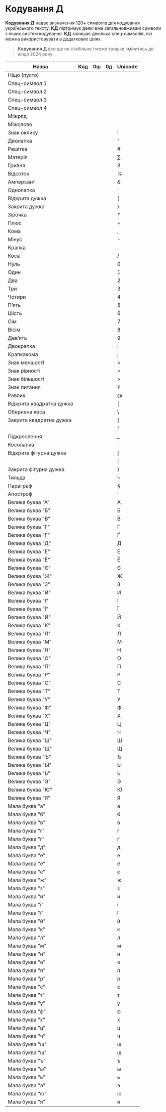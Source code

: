 # Кодування Д

**Кодування Д** надає визначення 120+ символів для кодування українського тексту. **КД** підтримує деякі вже
загальновживані символи з інших систем кодування. **КД** залишає декілька спец-символів, які можна
використовувати в додаткових цілях.

> **Кодування Д** все ще не стабільне і може трошки змінитись до кінця 2024 року.

| Назва                    | Код | 0ш | 0д | Unicode |
|--------------------------|-----|----|----|---------|
| Ніщо (пусто)             |     |    |    |         |
| Спец-символ 1            |     |    |    |         |
| Спец-символ 2            |     |    |    |         |
| Спец-символ 3            |     |    |    |         |
| Спец-символ 4            |     |    |    |         |
| Міжряд                   |     |    |    |         |
| Міжслово                 |     |    |    |         |
| Знак оклику              |     |    |    | !       |
| Дволапка                 |     |    |    | "       |
| Решітка                  |     |    |    | #       |
| Матерія                  |     |    |    | ∑       |
| Гривня                   |     |    |    | ₴       |
| Відсоток                 |     |    |    | %       |
| Амперсант                |     |    |    | &       |
| Однолапка                |     |    |    | '       |
| Відкрита дужка           |     |    |    | (       |
| Закрита дужка            |     |    |    | )       |
| Зірочка                  |     |    |    | *       |
| Плюс                     |     |    |    | +       |
| Кома                     |     |    |    | ,       |
| Мінус                    |     |    |    | -       |
| Крапка                   |     |    |    | .       |
| Коса                     |     |    |    | /       |
| Нуль                     |     |    |    | 0       |
| Один                     |     |    |    | 1       |
| Два                      |     |    |    | 2       |
| Три                      |     |    |    | 3       |
| Чотири                   |     |    |    | 4       |
| Пʼять                    |     |    |    | 5       |
| Шість                    |     |    |    | 6       |
| Сім                      |     |    |    | 7       |
| Вісім                    |     |    |    | 8       |
| Девʼять                  |     |    |    | 9       |
| Двокрапка                |     |    |    | :       |
| Крапкакома               |     |    |    | ;       |
| Знак меншості            |     |    |    | <       |
| Знак рівності            |     |    |    | =       |
| Знак більшості           |     |    |    | \>      |
| Знак питання             |     |    |    | ?       |
| Равлик                   |     |    |    | @       |
| Відкрита квадратна дужка |     |    |    | [       |
| Обернена коса            |     |    |    | \       |
| Закрита квадратна дужка  |     |    |    | ]       |
|                          |     |    |    | ^       |
| Підкреслення             |     |    |    | _       |
| Косолапка                |     |    |    | `       |
| Відкрита фігурна дужка   |     |    |    | {       |
|                          |     |    |    | \|      |
| Закрита фігурна дужка    |     |    |    | }       |
| Тильда                   |     |    |    | ~       |
| Параграф                 |     |    |    | §       |
| Апостроф                 |     |    |    | ʼ       |
| Велика буква "А"         |     |    |    | А       |
| Велика буква "Б"         |     |    |    | Б       |
| Велика буква "В"         |     |    |    | В       |
| Велика буква "Г"         |     |    |    | Г       |
| Велика буква "Ґ"         |     |    |    | Ґ       |
| Велика буква "Д"         |     |    |    | Д       |
| Велика буква "Е"         |     |    |    | Е       |
| Велика буква "Ё"         |     |    |    | Ё       |
| Велика буква "Є"         |     |    |    | Є       |
| Велика буква "Ж"         |     |    |    | Ж       |
| Велика буква "З"         |     |    |    | З       |
| Велика буква "И"         |     |    |    | И       |
| Велика буква "І"         |     |    |    | І       |
| Велика буква "Ї"         |     |    |    | Ї       |
| Велика буква "Й"         |     |    |    | Й       |
| Велика буква "К"         |     |    |    | К       |
| Велика буква "Л"         |     |    |    | Л       |
| Велика буква "М"         |     |    |    | М       |
| Велика буква "Н"         |     |    |    | Н       |
| Велика буква "О"         |     |    |    | О       |
| Велика буква "П"         |     |    |    | П       |
| Велика буква "Р"         |     |    |    | Р       |
| Велика буква "С"         |     |    |    | С       |
| Велика буква "Т"         |     |    |    | Т       |
| Велика буква "У"         |     |    |    | У       |
| Велика буква "Ф"         |     |    |    | Ф       |
| Велика буква "Х"         |     |    |    | Х       |
| Велика буква "Ц"         |     |    |    | Ц       |
| Велика буква "Ч"         |     |    |    | Ч       |
| Велика буква "Ш"         |     |    |    | Ш       |
| Велика буква "Щ"         |     |    |    | Щ       |
| Велика буква "Ъ"         |     |    |    | Ъ       |
| Велика буква "Ы"         |     |    |    | Ы       |
| Велика буква "Ь"         |     |    |    | Ь       |
| Велика буква "Э"         |     |    |    | Э       |
| Велика буква "Ю"         |     |    |    | Ю       |
| Велика буква "Я"         |     |    |    | Я       |
| Мала буква "а"           |     |    |    | а       |
| Мала буква "б"           |     |    |    | б       |
| Мала буква "в"           |     |    |    | в       |
| Мала буква "г"           |     |    |    | г       |
| Мала буква "ґ"           |     |    |    | ґ       |
| Мала буква "д"           |     |    |    | д       |
| Мала буква "е"           |     |    |    | е       |
| Мала буква "ё"           |     |    |    | ё       |
| Мала буква "є"           |     |    |    | є       |
| Мала буква "ж"           |     |    |    | ж       |
| Мала буква "з"           |     |    |    | з       |
| Мала буква "и"           |     |    |    | и       |
| Мала буква "і"           |     |    |    | і       |
| Мала буква "ї"           |     |    |    | ї       |
| Мала буква "й"           |     |    |    | й       |
| Мала буква "к"           |     |    |    | к       |
| Мала буква "л"           |     |    |    | л       |
| Мала буква "м"           |     |    |    | м       |
| Мала буква "н"           |     |    |    | н       |
| Мала буква "о"           |     |    |    | о       |
| Мала буква "п"           |     |    |    | п       |
| Мала буква "р"           |     |    |    | р       |
| Мала буква "с"           |     |    |    | с       |
| Мала буква "т"           |     |    |    | т       |
| Мала буква "у"           |     |    |    | у       |
| Мала буква "ф"           |     |    |    | ф       |
| Мала буква "х"           |     |    |    | х       |
| Мала буква "ц"           |     |    |    | ц       |
| Мала буква "ч"           |     |    |    | ч       |
| Мала буква "ш"           |     |    |    | ш       |
| Мала буква "щ"           |     |    |    | щ       |
| Мала буква "ъ"           |     |    |    | ъ       |
| Мала буква "ы"           |     |    |    | ы       |
| Мала буква "ь"           |     |    |    | ь       |
| Мала буква "э"           |     |    |    | э       |
| Мала буква "ю"           |     |    |    | ю       |
| Мала буква "я"           |     |    |    | я       |